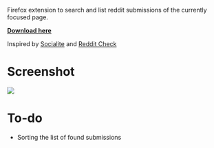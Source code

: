 Firefox extension to search and list reddit submissions of the currently focused page.

**[Download here](https://addons.mozilla.org/en-US/firefox/addon/reddit-submission-finder/)**

Inspired by [Socialite](https://addons.mozilla.org/en-US/firefox/addon/socialite/) and [Reddit Check](https://github.com/hsbakshi/reddit-check)

# Screenshot

![](http://i.imgur.com/lXy3Y6o.png)


# To-do
* Sorting the list of found submissions
